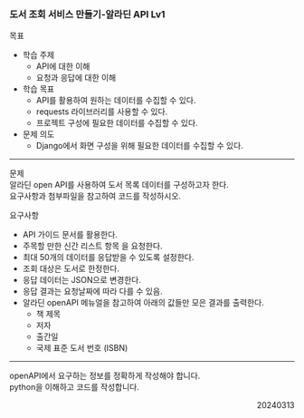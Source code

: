 ### 도서 조회 서비스 만들기-알라딘 API Lv1
목표  
  - 학습 주제
    - API에 대한 이해 
    - 요청과 응답에 대한 이해
  - 학습 목표
    - API를 활용하여 원하는 데이터를 수집할 수 있다. 
    - requests 라이브러리를 사용할 수 있다. 
    - 프로젝트 구성에 필요한 데이터를 수집할 수 있다.
  - 문제 의도
    - Django에서 화면 구성을 위해 필요한 데이터를 수집할 수 있다.
---
문제  
알라딘 open API를 사용하여 도서 목록 데이터를 구성하고자 한다.  
요구사항과 첨부파일을 참고하여 코드를 작성하시오.  

요구사항  
- API 가이드 문서를 활용한다.
- 주목할 만한 신간 리스트 항목 을 요청한다.
- 최대 50개의 데이터를 응답받을 수 있도록 설정한다.
- 조회 대상은 도서로 한정한다.
- 응답 데이터는 JSON으로 변경한다.
- 응답 결과는 요청날짜에 따라 다를 수 있음.
- 알라딘 openAPI 메뉴얼을 참고하여 아래의 값들만 모은 결과를 출력한다.
  - 책 제목
  - 저자
  - 출간일
  - 국제 표준 도서 번호 (ISBN)
---
openAPI에서 요구하는 정보를 정확하게 작성해야 합니다.  
python을 이해하고 코드를 작성합니다.
<div style="text-align: right">20240313</div>
